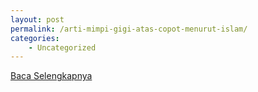 ```yaml
---
layout: post
permalink: /arti-mimpi-gigi-atas-copot-menurut-islam/
categories:
    - Uncategorized
---
```


[Baca Selengkapnya](/03)